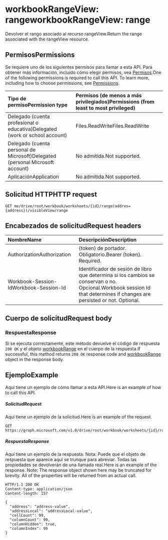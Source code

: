 # <a name="workbookrangeview-range"></a><span data-ttu-id="1693a-101">workbookRangeView: range</span><span class="sxs-lookup"><span data-stu-id="1693a-101">workbookRangeView: range</span></span>
<span data-ttu-id="1693a-102">Devolver el rango asociado al recurso rangeView.</span><span class="sxs-lookup"><span data-stu-id="1693a-102">Return the range associated with the rangeView resource.</span></span>

## <a name="permissions"></a><span data-ttu-id="1693a-103">Permisos</span><span class="sxs-lookup"><span data-stu-id="1693a-103">Permissions</span></span>
<span data-ttu-id="1693a-p101">Se requiere uno de los siguientes permisos para llamar a esta API. Para obtener más información, incluido cómo elegir permisos, vea [Permisos](../../../concepts/permissions_reference.md).</span><span class="sxs-lookup"><span data-stu-id="1693a-p101">One of the following permissions is required to call this API. To learn more, including how to choose permissions, see [Permissions](../../../concepts/permissions_reference.md).</span></span>


|<span data-ttu-id="1693a-106">Tipo de permiso</span><span class="sxs-lookup"><span data-stu-id="1693a-106">Permission type</span></span>      | <span data-ttu-id="1693a-107">Permisos (de menos a más privilegiados)</span><span class="sxs-lookup"><span data-stu-id="1693a-107">Permissions (from least to most privileged)</span></span>              |
|:--------------------|:---------------------------------------------------------|
|<span data-ttu-id="1693a-108">Delegado (cuenta profesional o educativa)</span><span class="sxs-lookup"><span data-stu-id="1693a-108">Delegated (work or school account)</span></span> | <span data-ttu-id="1693a-109">Files.ReadWrite</span><span class="sxs-lookup"><span data-stu-id="1693a-109">Files.ReadWrite</span></span>    |
|<span data-ttu-id="1693a-110">Delegado (cuenta personal de Microsoft)</span><span class="sxs-lookup"><span data-stu-id="1693a-110">Delegated (personal Microsoft account)</span></span> | <span data-ttu-id="1693a-111">No admitida.</span><span class="sxs-lookup"><span data-stu-id="1693a-111">Not supported.</span></span>    |
|<span data-ttu-id="1693a-112">Aplicación</span><span class="sxs-lookup"><span data-stu-id="1693a-112">Application</span></span> | <span data-ttu-id="1693a-113">No admitida.</span><span class="sxs-lookup"><span data-stu-id="1693a-113">Not supported.</span></span> |

## <a name="http-request"></a><span data-ttu-id="1693a-114">Solicitud HTTP</span><span class="sxs-lookup"><span data-stu-id="1693a-114">HTTP request</span></span>
<!-- { "blockType": "ignored" } -->
```http
GET me/drive/root/workbook/worksheets/{id}/range(addres={address})/visibleView/range

```
## <a name="request-headers"></a><span data-ttu-id="1693a-115">Encabezados de solicitud</span><span class="sxs-lookup"><span data-stu-id="1693a-115">Request headers</span></span>
| <span data-ttu-id="1693a-116">Nombre</span><span class="sxs-lookup"><span data-stu-id="1693a-116">Name</span></span>       | <span data-ttu-id="1693a-117">Descripción</span><span class="sxs-lookup"><span data-stu-id="1693a-117">Description</span></span>|
|:---------------|:----------|
| <span data-ttu-id="1693a-118">Authorization</span><span class="sxs-lookup"><span data-stu-id="1693a-118">Authorization</span></span>  | <span data-ttu-id="1693a-p102">{token} de portador. Obligatorio.</span><span class="sxs-lookup"><span data-stu-id="1693a-p102">Bearer {token}. Required.</span></span> |
| <span data-ttu-id="1693a-121">Workbook-Session-Id</span><span class="sxs-lookup"><span data-stu-id="1693a-121">Workbook-Session-Id</span></span>  | <span data-ttu-id="1693a-p103">Identificador de sesión de libro que determina si los cambios se conservan o no. Opcional.</span><span class="sxs-lookup"><span data-stu-id="1693a-p103">Workbook session Id that determines if changes are persisted or not. Optional.</span></span>|

## <a name="request-body"></a><span data-ttu-id="1693a-124">Cuerpo de solicitud</span><span class="sxs-lookup"><span data-stu-id="1693a-124">Request body</span></span>

### <a name="response"></a><span data-ttu-id="1693a-125">Respuesta</span><span class="sxs-lookup"><span data-stu-id="1693a-125">Response</span></span>
<span data-ttu-id="1693a-126">Si se ejecuta correctamente, este método devuelve el código de respuesta `200 OK` y el objeto [workbookRange](../resources/range.md) en el cuerpo de la respuesta.</span><span class="sxs-lookup"><span data-stu-id="1693a-126">If successful, this method returns `200 OK` response code and [workbookRange](../resources/range.md) object in the response body.</span></span>

## <a name="example"></a><span data-ttu-id="1693a-127">Ejemplo</span><span class="sxs-lookup"><span data-stu-id="1693a-127">Example</span></span>
<span data-ttu-id="1693a-128">Aquí tiene un ejemplo de cómo llamar a esta API.</span><span class="sxs-lookup"><span data-stu-id="1693a-128">Here is an example of how to call this API.</span></span>
##### <a name="request"></a><span data-ttu-id="1693a-129">Solicitud</span><span class="sxs-lookup"><span data-stu-id="1693a-129">Request</span></span>
<span data-ttu-id="1693a-130">Aquí tiene un ejemplo de la solicitud.</span><span class="sxs-lookup"><span data-stu-id="1693a-130">Here is an example of the request.</span></span>
<!-- {
  "blockType": "request",
  "name": "workbookrangeview_range"
}-->
```http
GET https://graph.microsoft.com/v1.0/drive/root/workbook/worksheets/{id}/range(addres='A1:Z10')/visibleView/range
```

##### <a name="response"></a><span data-ttu-id="1693a-131">Respuesta</span><span class="sxs-lookup"><span data-stu-id="1693a-131">Response</span></span>
<span data-ttu-id="1693a-p104">Aquí tiene un ejemplo de la respuesta. Nota: Puede que el objeto de respuesta que aparece aquí se trunque para abreviar. Todas las propiedades se devolverán de una llamada real.</span><span class="sxs-lookup"><span data-stu-id="1693a-p104">Here is an example of the response. Note: The response object shown here may be truncated for brevity. All of the properties will be returned from an actual call.</span></span>
<!-- {
  "blockType": "response",
  "truncated": true,
  "@odata.type": "microsoft.graph.range"
} -->
```http
HTTP/1.1 200 OK
Content-type: application/json
Content-length: 157

{
  "address": "address-value",
  "addressLocal": "addressLocal-value",
  "cellCount": 99,
  "columnCount": 99,
  "columnHidden": true,
  "columnIndex": 99
}
```
